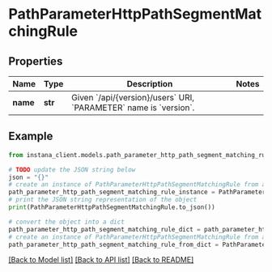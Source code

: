 # PathParameterHttpPathSegmentMatchingRule


## Properties

Name | Type | Description | Notes
------------ | ------------- | ------------- | -------------
**name** | **str** | Given &#x60;/api/{version}/users&#x60; URI, &#x60;PARAMETER&#x60; name is &#x60;version&#x60;.  | 

## Example

```python
from instana_client.models.path_parameter_http_path_segment_matching_rule import PathParameterHttpPathSegmentMatchingRule

# TODO update the JSON string below
json = "{}"
# create an instance of PathParameterHttpPathSegmentMatchingRule from a JSON string
path_parameter_http_path_segment_matching_rule_instance = PathParameterHttpPathSegmentMatchingRule.from_json(json)
# print the JSON string representation of the object
print(PathParameterHttpPathSegmentMatchingRule.to_json())

# convert the object into a dict
path_parameter_http_path_segment_matching_rule_dict = path_parameter_http_path_segment_matching_rule_instance.to_dict()
# create an instance of PathParameterHttpPathSegmentMatchingRule from a dict
path_parameter_http_path_segment_matching_rule_from_dict = PathParameterHttpPathSegmentMatchingRule.from_dict(path_parameter_http_path_segment_matching_rule_dict)
```
[[Back to Model list]](../README.md#documentation-for-models) [[Back to API list]](../README.md#documentation-for-api-endpoints) [[Back to README]](../README.md)


